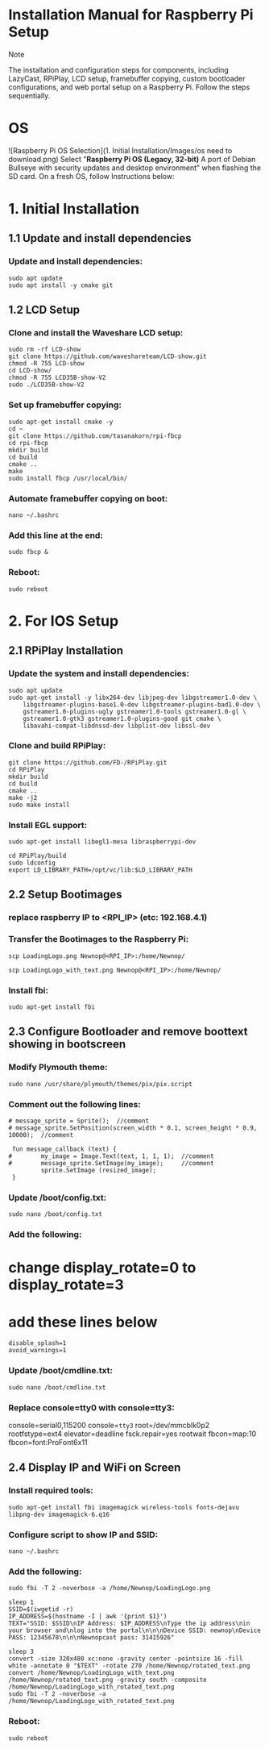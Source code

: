 # Installation Manual for Raspberry Pi Setup

> [!NOTE]
> The installation and configuration steps for components, including LazyCast, RPiPlay, LCD setup, framebuffer copying, custom bootloader configurations, and web portal setup on a Raspberry Pi. Follow the steps sequentially.

# OS
![Raspberry Pi OS Selection](1. Initial Installation/Images/os need to download.png)
Select "**Raspberry Pi OS (Legacy, 32-bit)** A port of Debian Bullseye with security updates and desktop environment" when flashing the SD card.
On a fresh OS, follow Instructions below:


# 1. Initial Installation

## 1.1 Update and install dependencies
### Update and install dependencies:

```
sudo apt update
sudo apt install -y cmake git
```


## 1.2 LCD Setup

### Clone and install the Waveshare LCD setup:
```
sudo rm -rf LCD-show
git clone https://github.com/waveshareteam/LCD-show.git
chmod -R 755 LCD-show
cd LCD-show/
chmod -R 755 LCD35B-show-V2
sudo ./LCD35B-show-V2
```

### Set up framebuffer copying:
```
sudo apt-get install cmake -y
cd ~
git clone https://github.com/tasanakorn/rpi-fbcp
cd rpi-fbcp
mkdir build
cd build
cmake ..
make
sudo install fbcp /usr/local/bin/
```

### Automate framebuffer copying on boot:
```
nano ~/.bashrc
```

### Add this line at the end:
```
sudo fbcp &
```
### Reboot:
```
sudo reboot
```


# 2. For IOS Setup
## 2.1 RPiPlay Installation

### Update the system and install dependencies:
```
sudo apt update
sudo apt-get install -y libx264-dev libjpeg-dev libgstreamer1.0-dev \
    libgstreamer-plugins-base1.0-dev libgstreamer-plugins-bad1.0-dev \
    gstreamer1.0-plugins-ugly gstreamer1.0-tools gstreamer1.0-gl \
    gstreamer1.0-gtk3 gstreamer1.0-plugins-good git cmake \
    libavahi-compat-libdnssd-dev libplist-dev libssl-dev
```

### Clone and build RPiPlay:
```
git clone https://github.com/FD-/RPiPlay.git
cd RPiPlay
mkdir build
cd build
cmake ..
make -j2
sudo make install
```

### Install EGL support:
```
sudo apt-get install libegl1-mesa libraspberrypi-dev
```
```
cd RPiPlay/build
sudo ldconfig
export LD_LIBRARY_PATH=/opt/vc/lib:$LD_LIBRARY_PATH
```

## 2.2 Setup Bootimages

### replace raspberry IP to <RPI_IP> (etc: 192.168.4.1)
### Transfer the Bootimages to the Raspberry Pi:
```
scp LoadingLogo.png Newnop@<RPI_IP>:/home/Newnop/
```
```
scp LoadingLogo_with_text.png Newnop@<RPI_IP>:/home/Newnop/
```
### Install fbi:
```
sudo apt-get install fbi
```


## 2.3 Configure Bootloader and remove boottext showing in bootscreen

### Modify Plymouth theme:
```
sudo nano /usr/share/plymouth/themes/pix/pix.script
```

### Comment out the following lines:
```
# message_sprite = Sprite();  //comment
# message_sprite.SetPosition(screen_width * 0.1, screen_height * 0.9, 10000);  //comment
 
 fun message_callback (text) {
#        my_image = Image.Text(text, 1, 1, 1);  //comment
#        message_sprite.SetImage(my_image);     //comment
         sprite.SetImage (resized_image);
 }
```

### Update /boot/config.txt:
```
sudo nano /boot/config.txt
```

### Add the following:
# change display_rotate=0 to display_rotate=3
# add these lines below
```
disable_splash=1
avoid_warnings=1
```

### Update /boot/cmdline.txt:
```
sudo nano /boot/cmdline.txt
```

### Replace console=tty0  with console=tty3:
console=serial0,115200 console=``tty3`` root=/dev/mmcblk0p2 rootfstype=ext4 elevator=deadline fsck.repair=yes rootwait fbcon=map:10 fbcon=font:ProFont6x11


## 2.4 Display IP and WiFi on Screen

### Install required tools:
```
sudo apt-get install fbi imagemagick wireless-tools fonts-dejavu libpng-dev imagemagick-6.q16
```
### Configure script to show IP and SSID:
```
nano ~/.bashrc
```
### Add the following:
```
sudo fbi -T 2 -noverbose -a /home/Newnop/LoadingLogo.png

sleep 1
SSID=$(iwgetid -r)
IP_ADDRESS=$(hostname -I | awk '{print $1}')
TEXT="SSID: $SSID\nIP Address: $IP_ADDRESS\nType the ip address\nin your browser and\nlog into the portal\n\n\nDevice SSID: newnop\nDevice PASS: 12345678\n\n\nNewnopcast pass: 31415926"

sleep 3
convert -size 320x480 xc:none -gravity center -pointsize 16 -fill white -annotate 0 "$TEXT" -rotate 270 /home/Newnop/rotated_text.png
convert /home/Newnop/LoadingLogo_with_text.png /home/Newnop/rotated_text.png -gravity south -composite /home/Newnop/LoadingLogo_with_rotated_text.png
sudo fbi -T 2 -noverbose -a /home/Newnop/LoadingLogo_with_rotated_text.png
```

### Reboot:
```
sudo reboot
```


